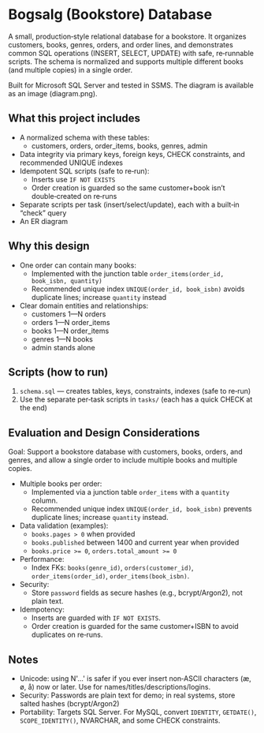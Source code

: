 # Bogsalg (Bookstore) Database

A small, production‑style relational database for a bookstore. It organizes customers, books, genres, orders, and order lines, and demonstrates common SQL operations (INSERT, SELECT, UPDATE) with safe, re‑runnable scripts. The schema is normalized and supports multiple different books (and multiple copies) in a single order.

Built for Microsoft SQL Server and tested in SSMS. The diagram is available as an image (diagram.png).

## What this project includes

- A normalized schema with these tables:
  - customers, orders, order_items, books, genres, admin
- Data integrity via primary keys, foreign keys, CHECK constraints, and recommended UNIQUE indexes
- Idempotent SQL scripts (safe to re‑run):
  - Inserts use `IF NOT EXISTS`
  - Order creation is guarded so the same customer+book isn’t double‑created on re‑runs
- Separate scripts per task (insert/select/update), each with a built‑in “check” query
- An ER diagram 

## Why this design

- One order can contain many books:
  - Implemented with the junction table `order_items(order_id, book_isbn, quantity)`
  - Recommended unique index `UNIQUE(order_id, book_isbn)` avoids duplicate lines; increase `quantity` instead
- Clear domain entities and relationships:
  - customers 1—N orders
  - orders 1—N order_items
  - books 1—N order_items
  - genres 1—N books
  - admin stands alone

## Scripts (how to run)

1) `schema.sql` — creates tables, keys, constraints, indexes (safe to re‑run)
2) Use the separate per‑task scripts in `tasks/` (each has a quick CHECK at the end)

## Evaluation and Design Considerations

Goal: Support a bookstore database with customers, books, orders, and genres, and allow a single order to include multiple books and multiple copies.

- Multiple books per order:
  - Implemented via a junction table `order_items` with a `quantity` column.
  - Recommended unique index `UNIQUE(order_id, book_isbn)` prevents duplicate lines; increase `quantity` instead.
- Data validation (examples):
  - `books.pages > 0` when provided
  - `books.published` between 1400 and current year when provided
  - `books.price >= 0`, `orders.total_amount >= 0`
- Performance:
  - Index FKs: `books(genre_id)`, `orders(customer_id)`, `order_items(order_id)`, `order_items(book_isbn)`.
- Security:
  - Store `password` fields as secure hashes (e.g., bcrypt/Argon2), not plain text.
- Idempotency:
  - Inserts are guarded with `IF NOT EXISTS`.
  - Order creation is guarded for the same customer+ISBN to avoid duplicates on re‑runs.

## Notes

- Unicode: using N'...' is safer if you ever insert non‑ASCII characters (æ, ø, å) now or later. Use for names/titles/descriptions/logins.
- Security: Passwords are plain text for demo; in real systems, store salted hashes (bcrypt/Argon2)
- Portability: Targets SQL Server. For MySQL, convert `IDENTITY`, `GETDATE()`, `SCOPE_IDENTITY()`, NVARCHAR, and some CHECK constraints.
